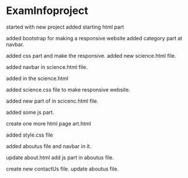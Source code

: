 # ExamInfoproject

started with new project 
added starting html part

added bootstrap for making a responsive website
added category part at navbar.

added css part and make  the responsive.
added new science.html file.

added navbar in science.html file.

added in the science.html

added science.css file to make responsive website.

added new part of in scicenc.html file.

added some js part.

create one more html page art.html

added style.css file

added aboutus file and navbar in it.

update about.html
add js part in aboutus file.

create new contactUs file.
update aboutus file.